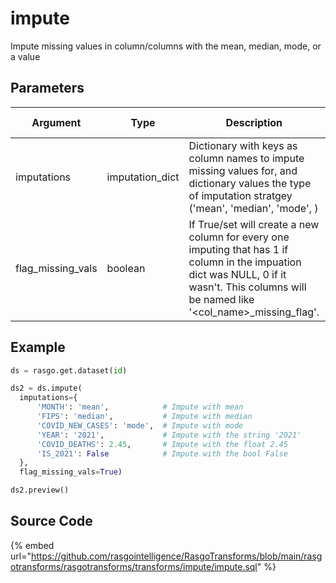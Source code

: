 

# impute

Impute missing values in column/columns with the mean, median, mode, or a value

## Parameters

|     Argument      |      Type       |                                                                                         Description                                                                                         | Is Optional |
| ----------------- | --------------- | ------------------------------------------------------------------------------------------------------------------------------------------------------------------------------------------- | ----------- |
| imputations       | imputation_dict | Dictionary with keys as column names to impute missing values for, and dictionary values the type of imputation stratgey ('mean', 'median', 'mode', <value>)                                |             |
| flag_missing_vals | boolean         | If True/set will create a new column for every one imputing that has 1 if column in the impuation dict was NULL, 0 if it wasn't. This columns will be named like '<col_name>_missing_flag'. | True        |


## Example

```python
ds = rasgo.get.dataset(id)

ds2 = ds.impute(
  imputations={
      'MONTH': 'mean',            # Impute with mean
      'FIPS': 'median',           # Impute with median
      'COVID_NEW_CASES': 'mode',  # Impute with mode
      'YEAR': '2021',             # Impute with the string '2021'
      'COVID_DEATHS': 2.45,       # Impute with the float 2.45
      'IS_2021': False            # Impute with the bool False
  },
  flag_missing_vals=True)

ds2.preview()
```

## Source Code

{% embed url="https://github.com/rasgointelligence/RasgoTransforms/blob/main/rasgotransforms/rasgotransforms/transforms/impute/impute.sql" %}

